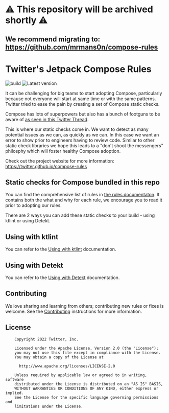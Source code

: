 # ⚠️ This repository will be archived shortly ⚠️
## We recommend migrating to: https://github.com/mrmans0n/compose-rules

# Twitter's Jetpack Compose Rules


![build](https://github.com/twitter/compose-rules/actions/workflows/build.yaml/badge.svg) ![Latest version](https://img.shields.io/maven-central/v/com.twitter.compose.rules/common)

It can be challenging for big teams to start adopting Compose, particularly because not everyone will start at same time or with the same patterns. Twitter tried to ease the pain by creating a set of Compose static checks.

Compose has lots of superpowers but also has a bunch of footguns to be aware of [as seen in this Twitter Thread](https://twitter.com/mrmans0n/status/1507390768796909571).

This is where our static checks come in. We want to detect as many potential issues as we can, as quickly as we can. In this case we want an error to show prior to engineers having to review code. Similar to other static check libraries we hope this leads to a "don't shoot the messengers" philosphy which will foster healthy Compose adoption.

Check out the project website for more information: https://twitter.github.io/compose-rules

## Static checks for Compose bundled in this repo

You can find the comprehensive list of rules in [the rules documentaton](https://twitter.github.io/compose-rules/rules). It contains both the what and why for each rule, we encourage you to read it prior to adopting our rules.

There are 2 ways you can add these static checks to your build - using ktlint or using Detekt.

## Using with ktlint

You can refer to the [Using with ktlint](https://twitter.github.io/compose-rules/ktlint) documentation.

## Using with Detekt

You can refer to the [Using with Detekt](https://twitter.github.io/compose-rules/detekt) documentation.

## Contributing

We love sharing and learning from others; contributing new rules or fixes is welcome. See the [Contributing](CONTRIBUTING.md) instructions for more information.

## License

```
    Copyright 2022 Twitter, Inc.

    Licensed under the Apache License, Version 2.0 (the "License");
    you may not use this file except in compliance with the License.
    You may obtain a copy of the License at

      http://www.apache.org/licenses/LICENSE-2.0

    Unless required by applicable law or agreed to in writing, software
    distributed under the License is distributed on an "AS IS" BASIS,
    WITHOUT WARRANTIES OR CONDITIONS OF ANY KIND, either express or implied.
    See the License for the specific language governing permissions and
    limitations under the License.
```
